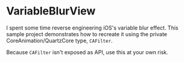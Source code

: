 # VariableBlurView

I spent some time reverse engineering iOS's variable blur effect. This sample project demonstrates how to recreate it using the private CoreAnimation/QuartzCore type, `CAFilter`.

Because `CAFilter` isn't exposed as API, use this at your own risk.
